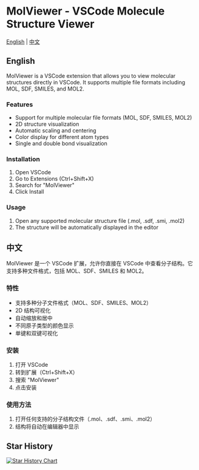 # MolViewer - VSCode Molecule Structure Viewer

[English](#english) | [中文](#中文)

## English

MolViewer is a VSCode extension that allows you to view molecular structures directly in VSCode. It supports multiple file formats including MOL, SDF, SMILES, and MOL2.

### Features

- Support for multiple molecular file formats (MOL, SDF, SMILES, MOL2)
- 2D structure visualization
- Automatic scaling and centering
- Color display for different atom types
- Single and double bond visualization

### Installation

1. Open VSCode
2. Go to Extensions (Ctrl+Shift+X)
3. Search for "MolViewer"
4. Click Install

### Usage

1. Open any supported molecular structure file (.mol, .sdf, .smi, .mol2)
2. The structure will be automatically displayed in the editor

## 中文

MolViewer 是一个 VSCode 扩展，允许你直接在 VSCode 中查看分子结构。它支持多种文件格式，包括 MOL、SDF、SMILES 和 MOL2。

### 特性

- 支持多种分子文件格式（MOL、SDF、SMILES、MOL2）
- 2D 结构可视化
- 自动缩放和居中
- 不同原子类型的颜色显示
- 单键和双键可视化

### 安装

1. 打开 VSCode
2. 转到扩展（Ctrl+Shift+X）
3. 搜索 "MolViewer"
4. 点击安装

### 使用方法

1. 打开任何支持的分子结构文件（.mol、.sdf、.smi、.mol2）
2. 结构将自动在编辑器中显示

## Star History

[![Star History Chart](https://api.star-history.com/svg?repos=ByteTora/vscodemol&type=Date)](https://star-history.com/#ByteTora/vscodemol&Date)
